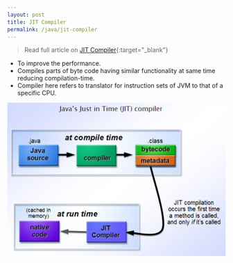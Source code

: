 ```yaml
---
layout: post
title: JIT Compiler
permalink: /java/jit-compiler
---
```


> Read full article on [JIT Compiler](http://cavermartin.blogspot.com/2017/10/jit-compiler.html){:target="_blank"}

- To improve the performance. 
- Compiles parts of byte code having similar functionality at same time reducing compilation-time.
- Compiler here refers to translator for instruction sets of JVM to that of a specific CPU.

![jit-compilation](https://github.com/arpit04tripathi/files-cdn/raw/cdn/java/jvm-architecture/jit-compilation.jpg)
